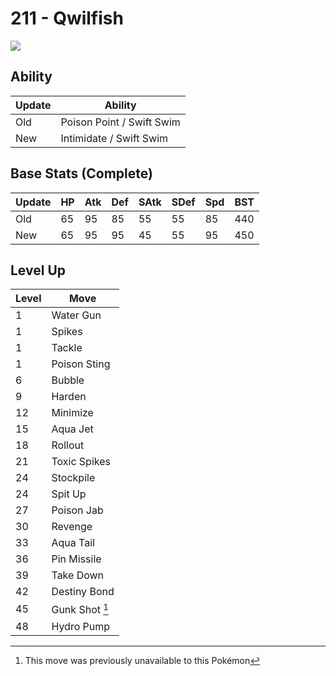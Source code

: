 # 211 - Qwilfish
![][211]

## Ability

Update | Ability
---    | ---
Old    | Poison Point / Swift Swim
New    | Intimidate / Swift Swim

## Base Stats (Complete)

Update | HP | Atk | Def | SAtk | SDef | Spd | BST
---    | ---| --- | --- | ---  | ---  | --- | ---
Old    | 65 |  95 |  85 |  55  |  55  |  85  |  440
New    | 65 |  95 |  95 |  45  |  55  |  95  |  450

## Level Up

Level | Move
---   | ---
  1   | Water Gun
  1   | Spikes
  1   | Tackle
  1   | Poison Sting
  6   | Bubble
  9   | Harden
 12   | Minimize
 15   | Aqua Jet
 18   | Rollout
 21   | Toxic Spikes
 24   | Stockpile
 24   | Spit Up
 27   | Poison Jab
 30   | Revenge
 33   | Aqua Tail
 36   | Pin Missile
 39   | Take Down
 42   | Destiny Bond
 45   | Gunk Shot [^1]
 48   | Hydro Pump



[211]: ../img/pokemon/211.png

[^1]: This move was previously unavailable to this Pokémon